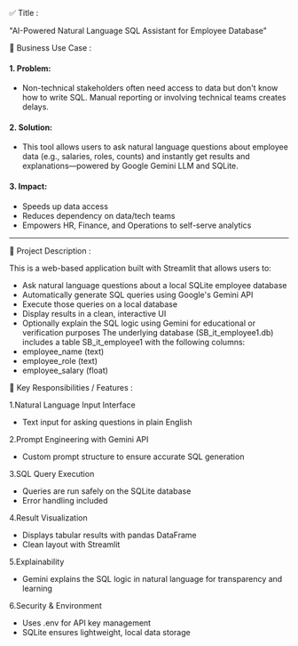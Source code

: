 ✅ Title : 

"AI-Powered Natural Language SQL Assistant for Employee Database"


💼 Business Use Case :

#### 1. Problem:
* Non-technical stakeholders often need access to data but don't know how to write SQL. Manual reporting or involving technical teams creates delays.

#### 2. Solution:
* This tool allows users to ask natural language questions about employee data (e.g., salaries, roles, counts) and instantly get results and explanations—powered by Google Gemini LLM and SQLite.

#### 3. Impact:
* Speeds up data access
* Reduces dependency on data/tech teams
* Empowers HR, Finance, and Operations to self-serve analytics
-------------------------------------------------------------------------  


🧾 Project Description :

This is a web-based application built with Streamlit that allows users to:
* Ask natural language questions about a local SQLite employee database
* Automatically generate SQL queries using Google's Gemini API
* Execute those queries on a local database
* Display results in a clean, interactive UI
* Optionally explain the SQL logic using Gemini for educational or verification purposes
The underlying database (SB_it_employee1.db) includes a table SB_it_employee1 with the following columns:
* employee_name (text)
* employee_role (text)
* employee_salary (float)


🎯 Key Responsibilities / Features : 

1.Natural Language Input Interface
* Text input for asking questions in plain English

2.Prompt Engineering with Gemini API
* Custom prompt structure to ensure accurate SQL generation

3.SQL Query Execution
* Queries are run safely on the SQLite database
* Error handling included

4.Result Visualization
* Displays tabular results with pandas DataFrame
* Clean layout with Streamlit

5.Explainability
* Gemini explains the SQL logic in natural language for transparency and learning

6.Security & Environment
* Uses .env for API key management
* SQLite ensures lightweight, local data storage





























